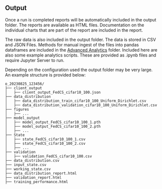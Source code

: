 ## Output

Once a run is completed reports will be automatically included in the output folder. The reports are available as
HTML files. Documentation on the individual charts that are part of the report are included in the report.

The raw data is also included in the output folder. The data is stored in CSV and JSON Files.
Methods for manual ingest of the files into pandas dataframes are included in the [Advanced Analytics](advanced_analytics/loading_raw_files.md) folder.
Included here are also some example analytics scripts. These are provided as .ipynb files and require
Jupyter Server to run.

Depending on the configuration used the output folder may be very large. An example structure is provided below:
```
o_20230825_123456/
├── client_output
│   ├── client_output_FedCS_cifar10_100.json
├── data_distribution
│   ├── data_distribution_train_cifar10_100_Uniform_Dirichlet.csv
│   ├── data_distribution_validation_cifar10_100_Uniform_Dirichlet.csv
├── figures
│   ├── ...
├── model_output
│   ├── model_output_FedCS_cifar10_100_1.pth
│   ├── model_output_FedCS_cifar10_100_2.pth
│   ├── ...
├── State
│   ├── state_FedCS_cifar10_100_1.csv
│   ├── state_FedCS_cifar10_100_2.csv
│   ├── ...
├── validation
│   ├── validation_FedCS_cifar10_100.csv
├── data_distribution.csv
├── input_state.csv
├── working_state.csv
├── data_distribution_report.html
├── validation_report.html
├── training_performance.html
```